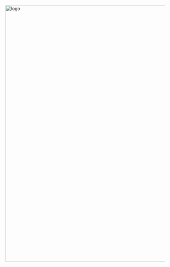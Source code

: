 <img width="2636" height="810" alt="logo" src="https://github.com/user-attachments/assets/20105bba-5793-434e-815d-74243d41753c" />
